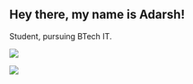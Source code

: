 ## Hey there, my name is Adarsh!

Student, pursuing BTech IT.

<img align="center" src="https://github-readme-stats.vercel.app/api?username=Adarsh-004&show_icons=true&layout=compact&theme=material-palenight&hide_border=true&include_all_commits=true" /> <br>

<img align="center" src="https://github-readme-stats.vercel.app/api/top-langs/?username=Adarsh-004&layout=compact&card_width=443&show_icons=true&show_icons=true&theme=material-palenight&hide_border=true" /> <br>
